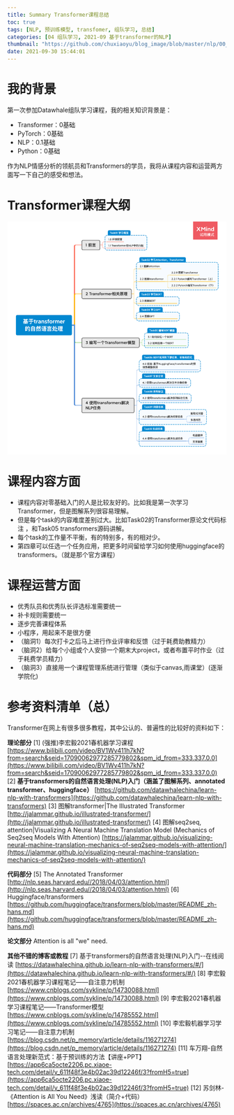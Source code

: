 ```yaml
---
title: Summary Transformer课程总结
toc: true
tags: [NLP, 预训练模型, transfomer, 组队学习, 总结]
categories: [04 组队学习, 2021-09 基于transformer的NLP]
thumbnail: "https://github.com/chuxiaoyu/blog_image/blob/master/nlp/00_bg.png?raw=true"
date: 2021-09-30 15:44:01
---
```

# 我的背景

第一次参加Datawhale组队学习课程，我的相关知识背景是：
- Transformer：0基础
- PyTorch：0基础
- NLP：0.1基础
- Python：0基础

作为NLP情感分析的领航员和Transformers的学员，我将从课程内容和运营两方面写一下自己的感受和想法。

# Transformer课程大纲
<img src="https://github.com/chuxiaoyu/blog_image/blob/master/nlp/transformer_xmind.png?raw=true" width="800" alt="基于Transformers的自然语言处理" align="center" />

# 课程内容方面

- 课程内容对零基础入门的人是比较友好的。比如我是第一次学习Transformer，但是图解系列很容易理解。
- 但是每个task的内容难度差别过大。比如Task02的Transformer原论文代码标注 ，和Task05 transformers源码讲解。
- 每个task的工作量不平衡，有的特别多，有的相对少。
- 第四章可以任选一个任务应用，把更多时间留给学习如何使用huggingface的transformers。（就是那个官方课程）

# 课程运营方面
- 优秀队员和优秀队长评选标准需要统一
- 补卡规则需要统一
- 逐步完善课程体系
- 小程序，用起来不是很方便
- （脑洞1）每次打卡之后马上进行作业评审和反馈（过于耗费助教精力）
- （脑洞2）给每个小组或个人安排一个期末大project，或者布置平时作业（过于耗费学员精力）
- （脑洞3）直接用一个课程管理系统进行管理（类似于canvas,雨课堂）(逐渐学院化)

# 参考资料清单（总）

Transformer在网上有很多很多教程，其中公认的、普遍性的比较好的资料如下：

**理论部分**
[1] (强推)李宏毅2021春机器学习课程 [https://www.bilibili.com/video/BV1Wv411h7kN?from=search&seid=17090062977285779802&spm_id_from=333.337.0.0](https://www.bilibili.com/video/BV1Wv411h7kN?from=search&seid=17090062977285779802&spm_id_from=333.337.0.0)
[2] **基于transformers的自然语言处理(NLP)入门（涵盖了图解系列、annotated transformer、huggingface）** [https://github.com/datawhalechina/learn-nlp-with-transformers](https://github.com/datawhalechina/learn-nlp-with-transformers)
[3] 图解transformer|The Illustrated Transformer [http://jalammar.github.io/illustrated-transformer/](http://jalammar.github.io/illustrated-transformer/)
[4] 图解seq2seq, attention|Visualizing A Neural Machine Translation Model (Mechanics of Seq2seq Models With Attention) [https://jalammar.github.io/visualizing-neural-machine-translation-mechanics-of-seq2seq-models-with-attention/](https://jalammar.github.io/visualizing-neural-machine-translation-mechanics-of-seq2seq-models-with-attention/)

**代码部分**
[5] The Annotated Transformer [http://nlp.seas.harvard.edu//2018/04/03/attention.html](http://nlp.seas.harvard.edu//2018/04/03/attention.html)
[6] Huggingface/transformers [https://github.com/huggingface/transformers/blob/master/README_zh-hans.md](https://github.com/huggingface/transformers/blob/master/README_zh-hans.md)

**论文部分**
Attention is all "we" need.

**其他不错的博客或教程**
[7] 基于transformers的自然语言处理(NLP)入门--在线阅读 [https://datawhalechina.github.io/learn-nlp-with-transformers/#/](https://datawhalechina.github.io/learn-nlp-with-transformers/#/)
[8] 李宏毅2021春机器学习课程笔记——自注意力机制 [https://www.cnblogs.com/sykline/p/14730088.html](https://www.cnblogs.com/sykline/p/14730088.html)
[9] 李宏毅2021春机器学习课程笔记——Transformer模型 [https://www.cnblogs.com/sykline/p/14785552.html](https://www.cnblogs.com/sykline/p/14785552.html)
[10] 李宏毅机器学习学习笔记——自注意力机制 [https://blog.csdn.net/p_memory/article/details/116271274](https://blog.csdn.net/p_memory/article/details/116271274)
[11] 车万翔-自然语言处理新范式：基于预训练的方法【讲座+PPT】 [https://app6ca5octe2206.pc.xiaoe-tech.com/detail/v_611f48f3e4b02ac39d12246f/3?fromH5=true](https://app6ca5octe2206.pc.xiaoe-tech.com/detail/v_611f48f3e4b02ac39d12246f/3?fromH5=true)
[12] 苏剑林-《Attention is All You Need》浅读（简介+代码）[https://spaces.ac.cn/archives/4765](https://spaces.ac.cn/archives/4765)
